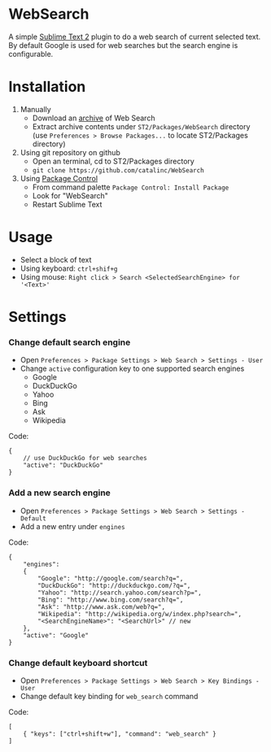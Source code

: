 # WebSearch

A simple [Sublime Text 2](http://www.sublimetext.com/2) plugin to do a web search of current selected text.
By default Google is used for web searches but the search engine is configurable.

# Installation

1. Manually
    - Download an [archive](https://github.com/catalinc/WebSearch/zipball/master) of Web Search
    - Extract archive contents under `ST2/Packages/WebSearch` directory 
      (use `Preferences > Browse Packages...` to locate ST2/Packages directory) 
2. Using git repository on github
    - Open an terminal, cd to ST2/Packages directory
    - `git clone https://github.com/catalinc/WebSearch`
3. Using [Package Control](http://wbond.net/sublime_packages/package_control)
    - From command palette `Package Control: Install Package`
    - Look for "WebSearch"
    - Restart Sublime Text

# Usage

- Select a block of text
- Using keyboard: `ctrl+shif+g`
- Using mouse: `Right click > Search <SelectedSearchEngine> for '<Text>'`

# Settings

### Change default search engine

- Open `Preferences > Package Settings > Web Search > Settings - User`
- Change `active` configuration key to one supported search engines
    - Google
    - DuckDuckGo
    - Yahoo
    - Bing
    - Ask
    - Wikipedia

Code:

    {
        // use DuckDuckGo for web searches
        "active": "DuckDuckGo"
    }

### Add a new search engine

- Open `Preferences > Package Settings > Web Search > Settings - Default`
- Add a new entry under `engines`

Code:

    {
        "engines": 
        {
            "Google": "http://google.com/search?q=",
            "DuckDuckGo": "http://duckduckgo.com/?q=",
            "Yahoo": "http://search.yahoo.com/search?p=",
            "Bing": "http://www.bing.com/search?q=",
            "Ask": "http://www.ask.com/web?q=",
            "Wikipedia": "http://wikipedia.org/w/index.php?search=",
            "<SearchEngineName>": "<SearchUrl>" // new
        },
        "active": "Google"
    }

### Change default keyboard shortcut

- Open `Preferences > Package Settings > Web Search > Key Bindings - User` 
- Change default key binding for `web_search` command

Code:

    [
        { "keys": ["ctrl+shift+w"], "command": "web_search" }
    ]
